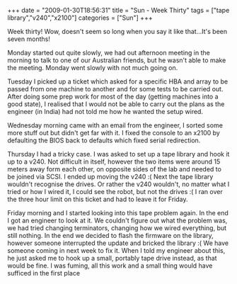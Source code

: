 +++
date = "2009-01-30T18:56:31"
title = "Sun - Week Thirty"
tags = ["tape library","v240","x2100"]
categories = ["Sun"]
+++

Week thirty! Wow, doesn't seem so long when you say it like that...It's been seven months!

Monday started out quite slowly, we had out afternoon meeting in the morning to talk to one of our Australian friends, but he wasn't able to make the meeting. Monday went slowly with not much going on.

Tuesday I picked up a ticket which asked for a specific HBA and array to be passed from one machine to another and for some tests to be carried out. After doing some prep work for most of the day (getting machines into a good state), I realised that I would not be able to carry out the plans as the engineer (in India) had not told me how he wanted the setup wired.

Wednesday morning came with an email from the engineer, I sorted some more stuff out but didn't get far with it. I fixed the console to an x2100 by defaulting the BIOS back to defaults which fixed serial redirection.

Thursday I had a tricky case. I was asked to set up a tape library and hook it up to a v240. Not difficult in itself, however the two items were around 15 meters away form each other, on opposite sides of the lab and needed to be joined via SCSI. I ended up moving the v240 :(
Next the tape library wouldn't recognise the drives. Or rather the v240 wouldn't, no matter what I tried or how I wired it, I could see the robot, but not the drives :( I ran over the three hour limit on this ticket and had to leave it for Friday.

Friday morning and I started looking into this tape problem again. In the end I got an engineer to look at it. We couldn't figure out what the problem was, we had tried changing terminators, changing how we wired everything, but still nothing. In the end we decided to flash the firmware on the library, however someone interrupted the update and bricked the library :( We have someone coming in next week to fix it.
When I told my engineer about this, he just asked me to hook up a small, portably tape drive instead, as that would be fine. I was fuming, all this work and a small thing would have sufficed in the first place
